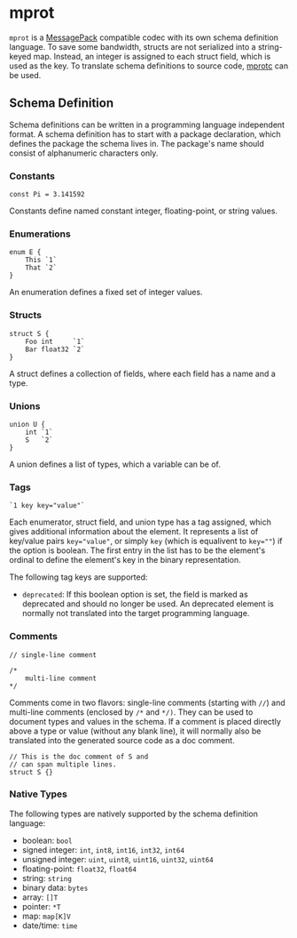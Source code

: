 # mprot
`mprot` is a [MessagePack](https://msgpack.org/) compatible codec with its own schema definition language. To save some bandwidth, structs are not serialized into a string-keyed map. Instead, an integer is assigned to each struct field, which is used as the key. To translate schema definitions to source code, [mprotc](https://github.com/mprot/mprotc) can be used.

## Schema Definition
Schema definitions can be written in a programming language independent format. A schema definition has to start with a package declaration, which defines the package the schema lives in. The package's name should consist of alphanumeric characters only.

### Constants
```
const Pi = 3.141592
```
Constants define named constant integer, floating-point, or string values.

### Enumerations
```
enum E {
    This `1`
    That `2`
}
```
An enumeration defines a fixed set of integer values.

### Structs
```
struct S {
    Foo int     `1`
    Bar float32 `2`
}
```
A struct defines a collection of fields, where each field has a name and a type.

### Unions
```
union U {
    int `1`
    S   `2`
}
```
A union defines a list of types, which a variable can be of.

### Tags
```
`1 key key="value"`
```
Each enumerator, struct field, and union type has a tag assigned, which gives additional information about the element. It represents a list of key/value pairs `key="value"`, or simply `key` (which is equalivent to `key=""`) if the option is boolean. The first entry in the list has to be the element's ordinal to define the element's key in the binary representation.

The following tag keys are supported:
* `deprecated`: If this boolean option is set, the field is marked as deprecated and should no longer be used. An deprecated element is normally not translated into the target programming language.

### Comments
```
// single-line comment

/*
    multi-line comment
*/
```
Comments come in two flavors: single-line comments (starting with `//`) and multi-line comments (enclosed by `/*` and `*/)`. They can be used to document types and values in the schema. If a comment is placed directly above a type or value (without any blank line), it will normally also be translated into the generated source code as a doc comment.
```
// This is the doc comment of S and
// can span multiple lines.
struct S {}
```


### Native Types
The following types are natively supported by the schema definition language:
* boolean: `bool`
* signed integer: `int`, `int8`, `int16`, `int32`, `int64`
* unsigned integer: `uint`, `uint8`, `uint16`, `uint32`, `uint64`
* floating-point: `float32`, `float64`
* string: `string`
* binary data: `bytes`
* array: `[]T`
* pointer: `*T`
* map: `map[K]V`
* date/time: `time`

